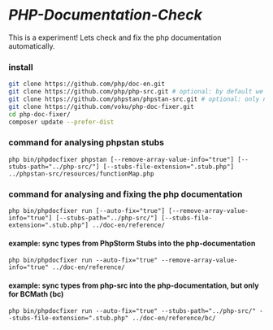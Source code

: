 
# ***PHP-Documentation-Check***

This is a experiment! Lets check and fix the php documentation automatically.

### install
```bash
git clone https://github.com/php/doc-en.git
git clone https://github.com/php/php-src.git # optional: by default we use the PhpStorm Stubs
git clone https://github.com/phpstan/phpstan-src.git # optional: only needed if you will check stubs from phpstan
git clone https://github.com/voku/php-doc-fixer.git
cd php-doc-fixer/
composer update --prefer-dist
```

### command for analysing phpstan stubs
```
php bin/phpdocfixer phpstan [--remove-array-value-info="true"] [--stubs-path="../php-src/"] [--stubs-file-extension=".stub.php"] ../phpstan-src/resources/functionMap.php
```


### command for analysing and fixing the php documentation
```
php bin/phpdocfixer run [--auto-fix="true"] [--remove-array-value-info="true"] [--stubs-path="../php-src/"] [--stubs-file-extension=".stub.php"] ../doc-en/reference/
```

#### example: sync types from PhpStorm Stubs into the php-documentation
```
php bin/phpdocfixer run --auto-fix="true" --remove-array-value-info="true" ../doc-en/reference/
```

#### example: sync types from php-src into the php-documentation, but only for BCMath (bc)
```
php bin/phpdocfixer run --auto-fix="true" --stubs-path="../php-src/" --stubs-file-extension=".stub.php" ../doc-en/reference/bc/
```
